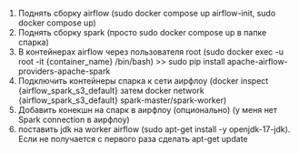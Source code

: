 1) Поднять сборку airflow (sudo docker compose up  airflow-init, sudo docker compose up)
2) Поднять сборку spark (просто sudo docker compose up в папке спарка)
3) В контейнерах airflow через пользователя root (sudo docker exec -u root -it {container_name} /bin/bash) >> sudo pip install apache-airflow-providers-apache-spark
4) Подключить контейнеры спарка к сети аирфлоу (docker inspect {airflow_spark_s3_default} затем docker network {airflow_spark_s3_default} spark-master/spark-worker)
5) Добавить конекшн на спарк в аирфлоу (опционально) (у меня нет Spark connection в аирфлоу)
6) поставить jdk на worker airflow (sudo apt-get install -y openjdk-17-jdk). Если не получается с первого раза сделать apt-get update
